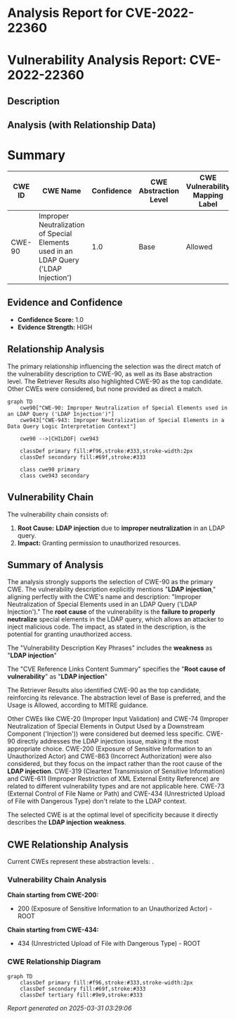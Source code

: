 # Analysis Report for CVE-2022-22360

# Vulnerability Analysis Report: CVE-2022-22360

## Description



## Analysis (with Relationship Data)

# Summary
| CWE ID | CWE Name | Confidence | CWE Abstraction Level | CWE Vulnerability Mapping Label | CWE-Vulnerability Mapping Notes |
|---|---|---|---|---|---|
| CWE-90 | Improper Neutralization of Special Elements used in an LDAP Query ('LDAP Injection') | 1.0 | Base | Allowed | Primary CWE |

## Evidence and Confidence

*   **Confidence Score:** 1.0
*   **Evidence Strength:** HIGH

## Relationship Analysis
The primary relationship influencing the selection was the direct match of the vulnerability description to CWE-90, as well as its Base abstraction level. The Retriever Results also highlighted CWE-90 as the top candidate. Other CWEs were considered, but none provided as direct a match.

```mermaid
graph TD
    cwe90["CWE-90: Improper Neutralization of Special Elements used in an LDAP Query ('LDAP Injection')"]
    cwe943["CWE-943: Improper Neutralization of Special Elements in a Data Query Logic Interpretation Context"]
    
    cwe90 -->|CHILDOF| cwe943
    
    classDef primary fill:#f96,stroke:#333,stroke-width:2px
    classDef secondary fill:#69f,stroke:#333
    
    class cwe90 primary
    class cwe943 secondary
```

## Vulnerability Chain
The vulnerability chain consists of:
1.  **Root Cause:** **LDAP injection** due to **improper neutralization** in an LDAP query.
2.  **Impact:** Granting permission to unauthorized resources.

## Summary of Analysis
The analysis strongly supports the selection of CWE-90 as the primary CWE. The vulnerability description explicitly mentions "**LDAP injection**," aligning perfectly with the CWE's name and description: "Improper Neutralization of Special Elements used in an LDAP Query ('LDAP Injection')." The **root cause** of the vulnerability is the **failure to properly neutralize** special elements in the LDAP query, which allows an attacker to inject malicious code. The impact, as stated in the description, is the potential for granting unauthorized access.

The "Vulnerability Description Key Phrases" includes the **weakness** as "**LDAP injection**"

The "CVE Reference Links Content Summary" specifies the "**Root cause of vulnerability**" as "**LDAP injection**"

The Retriever Results also identified CWE-90 as the top candidate, reinforcing its relevance. The abstraction level of Base is preferred, and the Usage is Allowed, according to MITRE guidance.

Other CWEs like CWE-20 (Improper Input Validation) and CWE-74 (Improper Neutralization of Special Elements in Output Used by a Downstream Component ('Injection')) were considered but deemed less specific. CWE-90 directly addresses the LDAP injection issue, making it the most appropriate choice.
CWE-200 (Exposure of Sensitive Information to an Unauthorized Actor) and CWE-863 (Incorrect Authorization) were also considered, but they focus on the impact rather than the root cause of the **LDAP injection**.
CWE-319 (Cleartext Transmission of Sensitive Information) and CWE-611 (Improper Restriction of XML External Entity Reference) are related to different vulnerability types and are not applicable here.
CWE-73 (External Control of File Name or Path) and CWE-434 (Unrestricted Upload of File with Dangerous Type) don't relate to the LDAP context.

The selected CWE is at the optimal level of specificity because it directly describes the **LDAP injection** **weakness**.


## CWE Relationship Analysis

Current CWEs represent these abstraction levels: .


### Vulnerability Chain Analysis

**Chain starting from CWE-200:**
- 200 (Exposure of Sensitive Information to an Unauthorized Actor) - ROOT


**Chain starting from CWE-434:**
- 434 (Unrestricted Upload of File with Dangerous Type) - ROOT



### CWE Relationship Diagram

```mermaid
graph TD
    classDef primary fill:#f96,stroke:#333,stroke-width:2px
    classDef secondary fill:#69f,stroke:#333
    classDef tertiary fill:#9e9,stroke:#333
```



*Report generated on 2025-03-31 03:29:06*
